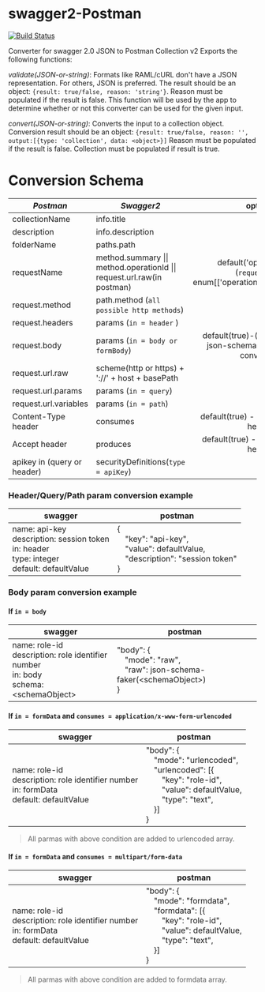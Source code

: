 # swagger2-Postman

[![Build Status](https://travis-ci.com/postmanlabs/swagger2-postman2.svg?branch=develop)](https://travis-ci.com/postmanlabs/swagger2-postman2)

Converter for swagger 2.0 JSON to Postman Collection v2
Exports the following functions:

*<ValidationResult> validate(JSON-or-string)*: Formats like RAML/cURL don't have a JSON representation. For others, JSON is preferred. The result should be an object: `{result: true/false, reason: 'string'}`. Reason must be populated if the result is false. This function will be used by the app to determine whether or not this converter can be used for the given input.

*<Conversion result> convert(JSON-or-string)*: Converts the input to a collection object. Conversion result should be an object: `{result: true/false, reason: '', output:[{type: 'collection', data: <object>}]` Reason must be populated if the result is false. Collection must be populated if result is true.

# Conversion Schema
| *Postman* | *Swagger2* | options | examples |
| --- | --- | :---: | :---: |
| collectionName | info.title | - | - |
| description | info.description | - | - |
| folderName | paths.path | - | - |
| requestName| method.summary \|\| method.operationId \|\| request.url.raw(in postman) | default('operationId') -(`requestName`) enum[['operationId','summary','url'] | - |
| request.method | path.method (`all possible http methods`) | - | - |
| request.headers | params (`in = header` ) | - |<a href="#header/path/query_example">here</a>|
| request.body | params (`in = body or formBody`) | default(true)-(`schemaFaker`)use json-schema-faker for body conversion | <a href="#body_example">here</a> |
| request.url.raw | scheme(http or https) + '://' + host + basePath | - | - |
| request.url.params | params (`in = query`)| - | <a href="#header/path/query_example">here</a> |
| request.url.variables | params (`in = path`) | - | <a href="#header/path/query_example">here</a> |
| Content-Type header | consumes | default(true) - add consumes to header | - |
| Accept header | produces | default(true) - add produces to header | - |
| apikey in (query or header) | securityDefinitions(`type = apiKey`) | - | - |

### <a name="header/path/query_example"></a>Header/Query/Path param conversion example
| swagger | postman |
| --- | --- |
| name: api-key	<br/>description: session token<br/>in: header<br/>type: integer<br/>default: defaultValue |{<br/>&emsp;"key": "api-key",<br/>&emsp;"value": defaultValue,<br/>&emsp;"description": "session token"<br>}|
### <a name="body_example"></a> Body param conversion example
#### If `in = body`
| swagger | postman |
| --- | --- |
|name: role-id<br/>description: role identifier number<br/>in: body<br/>schema: \<schemaObject\>|"body": {<br/>&emsp;"mode": "raw",<br/>&emsp;"raw": json-schema-faker(\<schemaObject\>)<br/>}|
#### If `in = formData` and `consumes = application/x-www-form-urlencoded` 
| swagger | postman |
| --- | --- |
|name: role-id<br/>description: role identifier number<br/>in: formData<br/>default: defaultValue|"body": {<br/>&emsp;"mode": "urlencoded",<br/>&emsp;"urlencoded": [{<br/>&emsp;&emsp;"key": "role-id",<br/>&emsp;&emsp;"value": defaultValue,<br>&emsp;&emsp;"type": "text",<br>&emsp;}]<br/>}|
> All parmas with above condition are added to urlencoded array.<br>
#### If `in = formData` and `consumes = multipart/form-data` 
| swagger | postman |
| --- | --- |
|name: role-id<br/>description: role identifier number<br/>in: formData<br/>default: defaultValue|"body": {<br/>&emsp;"mode": "formdata",<br/>&emsp;"formdata": [{<br/>&emsp;&emsp;"key": "role-id",<br/>&emsp;&emsp;"value": defaultValue,<br>&emsp;&emsp;"type": "text",<br>&emsp;}]<br/>}|
> All parmas with above condition are added to formdata array.